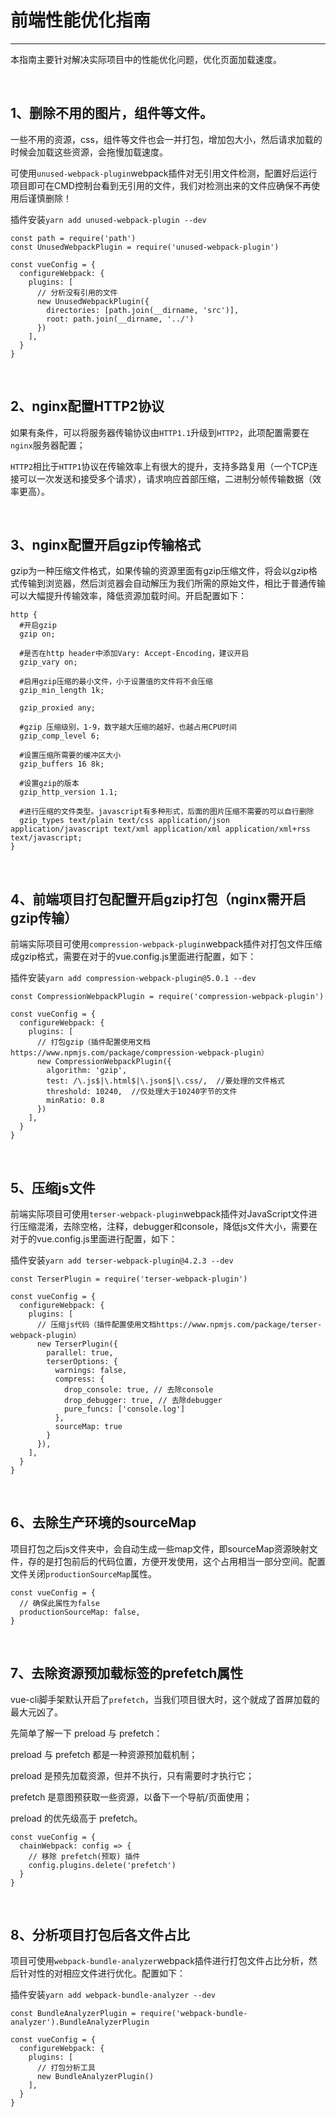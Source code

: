 # 前端性能优化指南
----
本指南主要针对解决实际项目中的性能优化问题，优化页面加载速度。

&nbsp;

## 1、删除不用的图片，组件等文件。

一些不用的资源，css，组件等文件也会一并打包，增加包大小，然后请求加载的时候会加载这些资源，会拖慢加载速度。

可使用`unused-webpack-plugin`webpack插件对无引用文件检测，配置好后运行项目即可在CMD控制台看到无引用的文件，我们对检测出来的文件应确保不再使用后谨慎删除！

插件安装`yarn add unused-webpack-plugin --dev` 

```
const path = require('path')
const UnusedWebpackPlugin = require('unused-webpack-plugin')

const vueConfig = {
  configureWebpack: {
    plugins: [
      // 分析没有引用的文件
      new UnusedWebpackPlugin({
        directories: [path.join(__dirname, 'src')],
        root: path.join(__dirname, '../')
      })
    ],
  }
}
```

&nbsp;

## 2、nginx配置HTTP2协议

如果有条件，可以将服务器传输协议由`HTTP1.1`升级到`HTTP2`，此项配置需要在`nginx`服务器配置；

`HTTP2`相比于`HTTP1`协议在传输效率上有很大的提升，支持多路复用（一个TCP连接可以一次发送和接受多个请求），请求响应首部压缩，二进制分帧传输数据（效率更高）。

&nbsp;

## 3、nginx配置开启gzip传输格式

gzip为一种压缩文件格式，如果传输的资源里面有gzip压缩文件，将会以gzip格式传输到浏览器，然后浏览器会自动解压为我们所需的原始文件，相比于普通传输可以大幅提升传输效率，降低资源加载时间。开启配置如下：

```
http {
  #开启gzip
  gzip on;

  #是否在http header中添加Vary: Accept-Encoding，建议开启
  gzip_vary on;

  #启用gzip压缩的最小文件，小于设置值的文件将不会压缩
  gzip_min_length 1k;

  gzip_proxied any;

  #gzip 压缩级别，1-9，数字越大压缩的越好，也越占用CPU时间
  gzip_comp_level 6;

  #设置压缩所需要的缓冲区大小
  gzip_buffers 16 8k;

  #设置gzip的版本
  gzip_http_version 1.1;

  #进行压缩的文件类型。javascript有多种形式，后面的图片压缩不需要的可以自行删除
  gzip_types text/plain text/css application/json application/javascript text/xml application/xml application/xml+rss text/javascript;
}
```

&nbsp;

## 4、前端项目打包配置开启gzip打包（nginx需开启gzip传输）

前端实际项目可使用`compression-webpack-plugin`webpack插件对打包文件压缩成gzip格式，需要在对于的vue.config.js里面进行配置，如下：

插件安装`yarn add compression-webpack-plugin@5.0.1 --dev` 

```
const CompressionWebpackPlugin = require('compression-webpack-plugin')

const vueConfig = {
  configureWebpack: {
    plugins: [
      // 打包gzip（插件配置使用文档https://www.npmjs.com/package/compression-webpack-plugin）
      new CompressionWebpackPlugin({
        algorithm: 'gzip',
        test: /\.js$|\.html$|\.json$|\.css/,  //要处理的文件格式
        threshold: 10240,  //仅处理大于10240字节的文件
        minRatio: 0.8
      })
    ],
  }
}
```

&nbsp;

## 5、压缩js文件

前端实际项目可使用`terser-webpack-plugin`webpack插件对JavaScript文件进行压缩混淆，去除空格，注释，debugger和console，降低js文件大小，需要在对于的vue.config.js里面进行配置，如下：

插件安装`yarn add terser-webpack-plugin@4.2.3 --dev` 

```
const TerserPlugin = require('terser-webpack-plugin')

const vueConfig = {
  configureWebpack: {
    plugins: [
      // 压缩js代码（插件配置使用文档https://www.npmjs.com/package/terser-webpack-plugin）
      new TerserPlugin({
        parallel: true,
        terserOptions: {
          warnings: false,
          compress: {
            drop_console: true, // 去除console
            drop_debugger: true, // 去除debugger
            pure_funcs: ['console.log']
          },
          sourceMap: true 
        }
      }),
    ],
  }
}
```

&nbsp;

## 6、去除生产环境的sourceMap 

项目打包之后js文件夹中，会自动生成一些map文件，即sourceMap资源映射文件，存的是打包前后的代码位置，方便开发使用，这个占用相当一部分空间。配置文件关闭`productionSourceMap`属性。

```
const vueConfig = {
  // 确保此属性为false
  productionSourceMap: false,
}
```
&nbsp;

## 7、去除资源预加载标签的prefetch属性

vue-cli脚手架默认开启了`prefetch`，当我们项目很大时，这个就成了首屏加载的最大元凶了。

先简单了解一下 preload 与 prefetch：

preload 与 prefetch 都是一种资源预加载机制；

preload 是预先加载资源，但并不执行，只有需要时才执行它；

prefetch 是意图预获取一些资源，以备下一个导航/页面使用；

preload 的优先级高于 prefetch。

```
const vueConfig = {
  chainWebpack: config => {
    // 移除 prefetch(预取) 插件
    config.plugins.delete('prefetch')
  }
}
```
&nbsp;

## 8、分析项目打包后各文件占比

项目可使用`webpack-bundle-analyzer`webpack插件进行打包文件占比分析，然后针对性的对相应文件进行优化。配置如下：

插件安装`yarn add webpack-bundle-analyzer --dev` 

```
const BundleAnalyzerPlugin = require('webpack-bundle-analyzer').BundleAnalyzerPlugin

const vueConfig = {
  configureWebpack: {
    plugins: [
      // 打包分析工具
      new BundleAnalyzerPlugin()
    ],
  }
}
```
